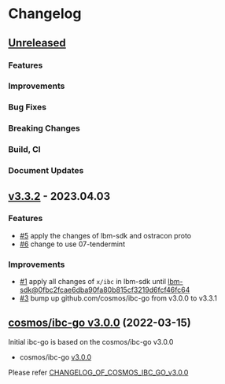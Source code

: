 # Changelog


## [Unreleased](https://github.com/Finschia/ibc-go/compare/v3.3.2...HEAD)

### Features

### Improvements

### Bug Fixes

### Breaking Changes

### Build, CI

### Document Updates


## [v3.3.2](https://github.com/Finschia/ibc-go/compare/v3.3.1...v3.3.2) - 2023.04.03

### Features
* [\#5](https://github.com/Finschia/ibc-go/pull/5) apply the changes of lbm-sdk and ostracon proto
* [\#6](https://github.com/Finschia/ibc-go/pull/6) change to use 07-tendermint

### Improvements
* [\#1](https://github.com/Finschia/ibc-go/pull/1) apply all changes of `x/ibc` in lbm-sdk until [lbm-sdk@0fbc2fcae6dba90fa80b815cf3219d6fcf46fc64](https://github.com/line/lbm-sdk/tree/0fbc2fcae6dba90fa80b815cf3219d6fcf46fc64)
* [\#3](https://github.com/Finschia/ibc-go/pull/3) bump up github.com/cosmos/ibc-go from v3.0.0 to v3.3.1


## [cosmos/ibc-go v3.0.0](https://github.com/cosmos/ibc-go/blob/v3.0.0/CHANGELOG.md) (2022-03-15)
Initial ibc-go is based on the cosmos/ibc-go v3.0.0

* cosmos/ibc-go [v3.0.0](https://github.com/cosmos/ibc-go/releases/tag/v3.0.0)

Please refer [CHANGELOG_OF_COSMOS_IBC_GO_v3.0.0](https://github.com/cosmos/ibc-go/blob/v3.0.0/CHANGELOG.md)